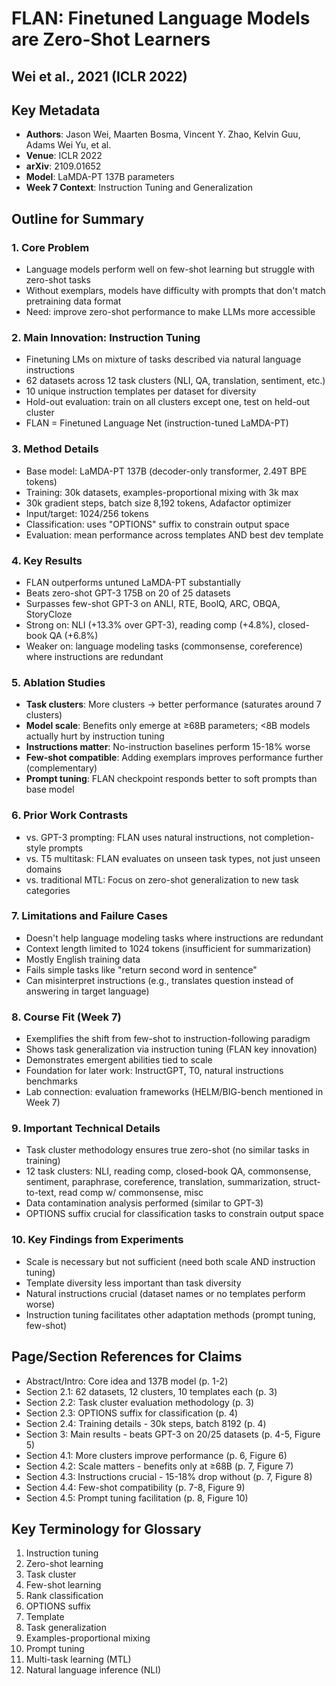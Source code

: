 # FLAN: Finetuned Language Models are Zero-Shot Learners
## Wei et al., 2021 (ICLR 2022)

## Key Metadata
- **Authors**: Jason Wei, Maarten Bosma, Vincent Y. Zhao, Kelvin Guu, Adams Wei Yu, et al.
- **Venue**: ICLR 2022
- **arXiv**: 2109.01652
- **Model**: LaMDA-PT 137B parameters
- **Week 7 Context**: Instruction Tuning and Generalization

## Outline for Summary

### 1. Core Problem
- Language models perform well on few-shot learning but struggle with zero-shot tasks
- Without exemplars, models have difficulty with prompts that don't match pretraining data format
- Need: improve zero-shot performance to make LLMs more accessible

### 2. Main Innovation: Instruction Tuning
- Finetuning LMs on mixture of tasks described via natural language instructions
- 62 datasets across 12 task clusters (NLI, QA, translation, sentiment, etc.)
- 10 unique instruction templates per dataset for diversity
- Hold-out evaluation: train on all clusters except one, test on held-out cluster
- FLAN = Finetuned Language Net (instruction-tuned LaMDA-PT)

### 3. Method Details
- Base model: LaMDA-PT 137B (decoder-only transformer, 2.49T BPE tokens)
- Training: 30k datasets, examples-proportional mixing with 3k max
- 30k gradient steps, batch size 8,192 tokens, Adafactor optimizer
- Input/target: 1024/256 tokens
- Classification: uses "OPTIONS" suffix to constrain output space
- Evaluation: mean performance across templates AND best dev template

### 4. Key Results
- FLAN outperforms untuned LaMDA-PT substantially
- Beats zero-shot GPT-3 175B on 20 of 25 datasets
- Surpasses few-shot GPT-3 on ANLI, RTE, BoolQ, ARC, OBQA, StoryCloze
- Strong on: NLI (+13.3% over GPT-3), reading comp (+4.8%), closed-book QA (+6.8%)
- Weaker on: language modeling tasks (commonsense, coreference) where instructions are redundant

### 5. Ablation Studies
- **Task clusters**: More clusters → better performance (saturates around 7 clusters)
- **Model scale**: Benefits only emerge at ≥68B parameters; <8B models actually hurt by instruction tuning
- **Instructions matter**: No-instruction baselines perform 15-18% worse
- **Few-shot compatible**: Adding exemplars improves performance further (complementary)
- **Prompt tuning**: FLAN checkpoint responds better to soft prompts than base model

### 6. Prior Work Contrasts
- vs. GPT-3 prompting: FLAN uses natural instructions, not completion-style prompts
- vs. T5 multitask: FLAN evaluates on unseen task types, not just unseen domains
- vs. traditional MTL: Focus on zero-shot generalization to new task categories

### 7. Limitations and Failure Cases
- Doesn't help language modeling tasks where instructions are redundant
- Context length limited to 1024 tokens (insufficient for summarization)
- Mostly English training data
- Fails simple tasks like "return second word in sentence"
- Can misinterpret instructions (e.g., translates question instead of answering in target language)

### 8. Course Fit (Week 7)
- Exemplifies the shift from few-shot to instruction-following paradigm
- Shows task generalization via instruction tuning (FLAN key innovation)
- Demonstrates emergent abilities tied to scale
- Foundation for later work: InstructGPT, T0, natural instructions benchmarks
- Lab connection: evaluation frameworks (HELM/BIG-bench mentioned in Week 7)

### 9. Important Technical Details
- Task cluster methodology ensures true zero-shot (no similar tasks in training)
- 12 task clusters: NLI, reading comp, closed-book QA, commonsense, sentiment, paraphrase, coreference, translation, summarization, struct-to-text, read comp w/ commonsense, misc
- Data contamination analysis performed (similar to GPT-3)
- OPTIONS suffix crucial for classification tasks to constrain output space

### 10. Key Findings from Experiments
- Scale is necessary but not sufficient (need both scale AND instruction tuning)
- Template diversity less important than task diversity
- Natural instructions crucial (dataset names or no templates perform worse)
- Instruction tuning facilitates other adaptation methods (prompt tuning, few-shot)

## Page/Section References for Claims
- Abstract/Intro: Core idea and 137B model (p. 1-2)
- Section 2.1: 62 datasets, 12 clusters, 10 templates each (p. 3)
- Section 2.2: Task cluster evaluation methodology (p. 3)
- Section 2.3: OPTIONS suffix for classification (p. 4)
- Section 2.4: Training details - 30k steps, batch 8192 (p. 4)
- Section 3: Main results - beats GPT-3 on 20/25 datasets (p. 4-5, Figure 5)
- Section 4.1: More clusters improve performance (p. 6, Figure 6)
- Section 4.2: Scale matters - benefits only at ≥68B (p. 7, Figure 7)
- Section 4.3: Instructions crucial - 15-18% drop without (p. 7, Figure 8)
- Section 4.4: Few-shot compatibility (p. 7-8, Figure 9)
- Section 4.5: Prompt tuning facilitation (p. 8, Figure 10)

## Key Terminology for Glossary
1. Instruction tuning
2. Zero-shot learning
3. Task cluster
4. Few-shot learning
5. Rank classification
6. OPTIONS suffix
7. Template
8. Task generalization
9. Examples-proportional mixing
10. Prompt tuning
11. Multi-task learning (MTL)
12. Natural language inference (NLI)